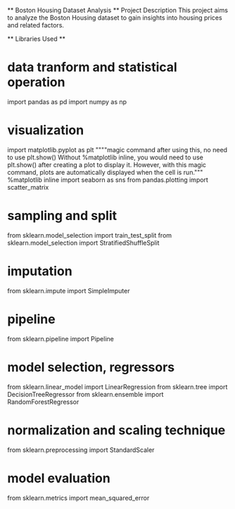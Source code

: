 ** Boston Housing Dataset Analysis ** 
Project Description
This project aims to analyze the Boston Housing dataset to gain insights into housing prices and related factors.

** Libraries Used ** 
# data tranform and statistical operation
import pandas as pd
import numpy as np
# visualization
import matplotlib.pyplot as plt
""""magic command after using this, no need to use plt.show()
Without %matplotlib inline, you would need to use plt.show() after creating a plot to display
it. However, with this magic command, plots are automatically displayed when the cell is run."""
%matplotlib inline
import seaborn as sns
from pandas.plotting import scatter_matrix
# sampling and split
from sklearn.model_selection import train_test_split
from sklearn.model_selection import StratifiedShuffleSplit
# imputation
from sklearn.impute import SimpleImputer
# pipeline
from sklearn.pipeline import Pipeline
# model selection, regressors
from sklearn.linear_model import LinearRegression
from sklearn.tree import DecisionTreeRegressor
from sklearn.ensemble import RandomForestRegressor
# normalization and scaling technique
from sklearn.preprocessing import StandardScaler
# model evaluation
from sklearn.metrics import mean_squared_error

